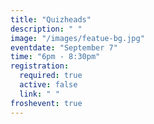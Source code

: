 ```yaml
---
title: "Quizheads"
description: " "
image: "/images/featue-bg.jpg"
eventdate: "September 7"
time: "6pm - 8:30pm"
registration:
  required: true
  active: false
  link: " "
froshevent: true
---
```


